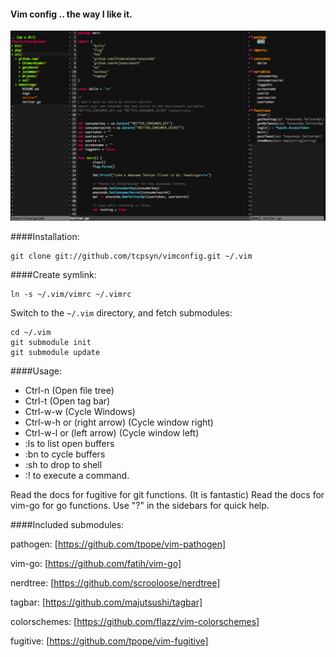 #### Vim config .. the way I like it. 
![Vim Config](https://github.com/tcpsyn/vimconfig/raw/master/img/screenshot.png)

####Installation:

    git clone git://github.com/tcpsyn/vimconfig.git ~/.vim

####Create symlink:

    ln -s ~/.vim/vimrc ~/.vimrc

Switch to the `~/.vim` directory, and fetch submodules:

    cd ~/.vim
    git submodule init
    git submodule update

####Usage: 

* Ctrl-n (Open file tree)
* Ctrl-t (Open tag bar)
* Ctrl-w-w (Cycle Windows)
* Ctrl-w-h or (right arrow) (Cycle window right)
* Ctrl-w-l or (left arrow) (Cycle window left)
* :ls to list open buffers
* :bn to cycle buffers
* :sh to drop to shell
* :! to execute a command.

Read the docs for fugitive for git functions. (It is fantastic)
Read the docs for vim-go for go functions. 
Use "?" in the sidebars for quick help.

####Included submodules:

pathogen: [https://github.com/tpope/vim-pathogen]

vim-go: [https://github.com/fatih/vim-go]

nerdtree: [https://github.com/scrooloose/nerdtree]

tagbar: [https://github.com/majutsushi/tagbar]

colorschemes: [https://github.com/flazz/vim-colorschemes]

fugitive: [https://github.com/tpope/vim-fugitive]
